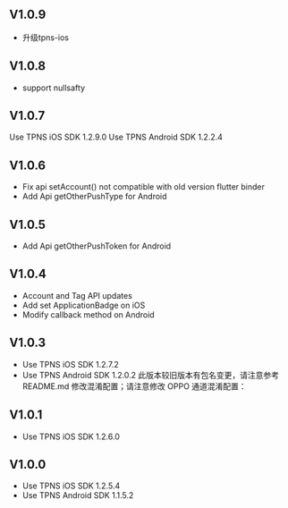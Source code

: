 ## V1.0.9

* 升级tpns-ios

## V1.0.8

* support nullsafty

## V1.0.7

Use TPNS iOS SDK 1.2.9.0
Use TPNS Android SDK 1.2.2.4

## V1.0.6

* Fix api setAccount() not compatible with old version flutter binder
* Add Api getOtherPushType for Android

## V1.0.5

* Add Api getOtherPushToken for Android

## V1.0.4

* Account and Tag API updates
* Add set ApplicationBadge on iOS
* Modify callback method on Android

## V1.0.3

* Use TPNS iOS SDK 1.2.7.2
* Use TPNS Android SDK 1.2.0.2 此版本较旧版本有包名变更，请注意参考 README.md 修改混淆配置；请注意修改 OPPO 通道混淆配置：

## V1.0.1

* Use TPNS iOS SDK 1.2.6.0

## V1.0.0

* Use TPNS iOS SDK 1.2.5.4
* Use TPNS Android SDK 1.1.5.2
